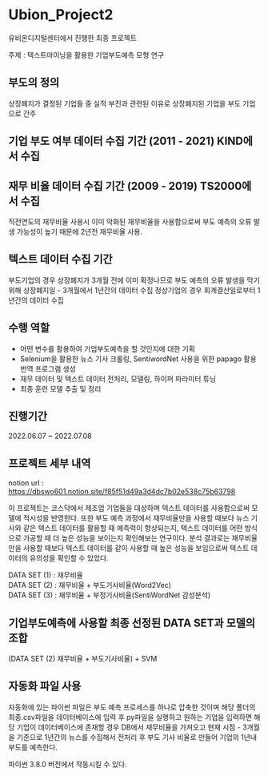 # Ubion_Project2

유비온디지털센터에서 진행한 최종 프로젝트
 
주제 : 텍스트마이닝을 활용한 기업부도예측 모형 연구                 

부도의 정의
---
상장폐지가 결정된 기업들 중 실적 부진과 관련된 이유로 상장폐지된 기업을 부도 기업으로 간주

기업 부도 여부 데이터 수집 기간 (2011 - 2021) KIND에서 수집
---

재무 비율 데이터 수집 기간 (2009 - 2019) TS2000에서 수집
---
직전연도의 재무비율 사용시 이미 악화된 재무비율을 사용함으로써 부도 예측의 오류 발생 가능성이 높기 때문에
2년전 재무비율 사용. 

텍스트 데이터 수집 기간
---
부도기업의 경우 상장폐지가 3개월 전에 이미 확정나므로 부도 예측의 오류 발생을 막기위해
상장폐지일 - 3개월에서 1년간의 데이터 수집 정상기업의 경우 회계결산일로부터 1년간의 데이터 수집

수행 역할
---
- 어떤 변수를 활용하여 기업부도예측을 할 것인지에 대한 기획
- Selenium을 활용한 뉴스 기사 크롤링, SentiwordNet 사용을 위한 papago 활용 번역 프로그램 생성
- 재무 데이터 및 텍스트 데이터 전처리, 모델링, 하이퍼 파라미터 튜닝
- 최종 훈련 모델 추출 및 정리

진행기간
---
2022.06.07 ~ 2022.07.08  

프로젝트 세부 내역
---
notion url : https://dbswo601.notion.site/f85f51d49a3d4dc7b02e538c75b63798

이 프로젝트는 코스닥에서 제조업 기업들을 대상하며 텍스트 데이터를 사용함으로써 모델에 적시성을 반영한다.
또한 부도 예측 과정에서 재무비율만을 사용할 때보다 뉴스 기사와 같은 텍스트 데이터를 활용할 때 예측력이 
향상되는지, 텍스트 데이터를 어떤 방식으로 가공할 때 더 높은 성능을 보이는지 확인해보는 연구이다.
분석 결과로는 재무비율만을 사용할 때보다 텍스트 데이터를 같이 사용할 때 높은 성능을 보임으로써
텍스트 데이터의 유의성을 확인할 수 있었다.  

DATA SET (1) : 재무비율 <br>
DATA SET (2) : 재무비율 + 부도기사비율(Word2Vec) <br>
DATA SET (3) : 재무비율 + 부정기사비율(SentiWordNet 감성분석)

기업부도예측에 사용할 최종 선정된 DATA SET과 모델의 조합
---
(DATA SET (2) 재무비율 + 부도기사비율) + SVM

자동화 파일 사용
---
자동화에 있는 파이썬 파일은 부도 예측 프로세스를 하나로 압축한 것이며 
해당 폴더의 최종.csv파일을 데이터베이스에 입력 후 py파일을 실행하고 원하는 기업을
입력하면 해당 기업이 데이터베이스에 존재할 경우 DB에서 재무비율을 가져오고
현재 시점 - 3개월을 기준으로 1년간의 뉴스를 수집해서 전처리 후 
부도 기사 비율로 만들어 기업의 1년내 부도를 예측한다.  

파이썬 3.8.0 버전에서 작동시킬 수 있다.

